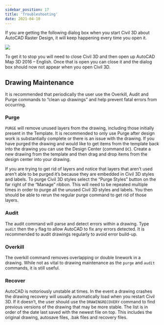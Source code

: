 ```yaml
---
sidebar_position: 17
title: 'Troubleshooting'
date: 2021-04-10
---
```


If you are getting the following dialog box when you start Civil 3D about AutoCAD Raster Design, it will keep happening every time you open it.

![](/images/standards/image8.png)

To get it to stop you will need to close Civil 3D and then open up AutoCAD Map 3D 2016 – English. Once that is open you can close it and the dialog box should now not appear when you open Civil 3D.

## Drawing Maintenance

It is recommended that periodically the user use the Overkill, Audit and Purge commands to “clean up drawings” and help prevent fatal errors from occurring.

### Purge

`PURGE` will remove unused layers from the drawing, including those initially present in the Template. It is recommended to only use Purge after design work is substantially complete or there is an issue with the drawing. If you have purged the drawing and would like to get items from the template back into the drawing you can use the Design Center (command `DC`). Create a new drawing from the template and then drag and drop items from the design center into your drawing.

If you are trying to get rid of layers and notice that layers that aren’t used aren’t able to be purged it’s because they are embedded in Civil 3D styles and labels. To purge Civil 3D styles select the “Purge Styles” button on the far right of the “Manage” ribbon. This will need to be repeated multiple times in order to purge all the unused Civil 3D styles and labels. You then should be able to rerun the regular purge command to get rid of those layers.

### Audit

The audit command will parse and detect errors within a drawing. Type `audit` then the `y` flag to allow AutoCAD to fix any errors detected. It is recommended to audit drawings regularly to avoid error build-up.

### Overkill

The overkill command removes overlapping or double linework in a drawing. While not as vital to drawing maintenance as the `purge` and `audit` commands, it is still useful.

### Recover

AutoCAD is notoriously unstable at times. In the event a drawing crashes the drawing recovery will usually automatically load when you restart Civil 3D. If it doesn’t, the user should use the `DRAWINGRECOVERY` command to find previous versions of the drawing that may be more stable. The list is in order of the date last saved with the newest file on top. This includes the original drawing, autosave files, .bak files and recovery files.
